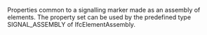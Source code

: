 Properties common to a signalling marker made as an assembly of elements. The property set can be used by the predefined type SIGNAL_ASSEMBLY of IfcElementAssembly.
